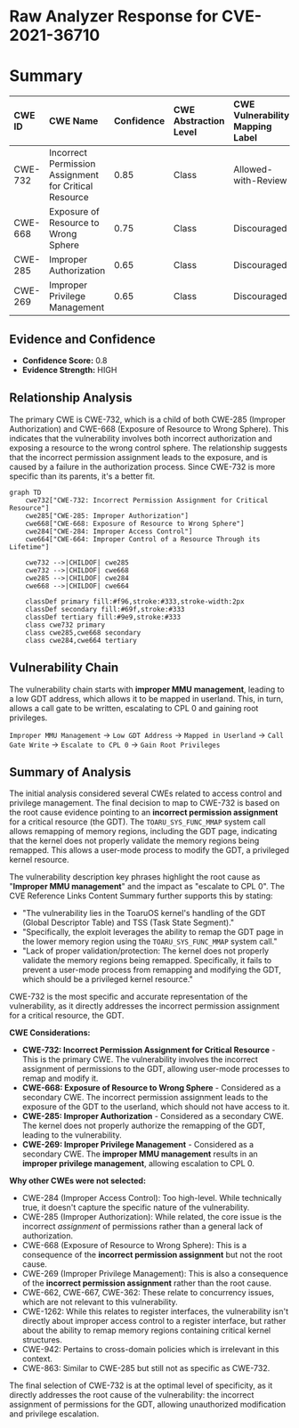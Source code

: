 # Raw Analyzer Response for CVE-2021-36710

# Summary
| CWE ID    | CWE Name                                                                                    | Confidence | CWE Abstraction Level | CWE Vulnerability Mapping Label | CWE-Vulnerability Mapping Notes |
| :-------- | :------------------------------------------------------------------------------------------ | :--------- | :---------------------- | :------------------------------ | :------------------------------ |
| CWE-732 | Incorrect Permission Assignment for Critical Resource                                                       | 0.85         | Class                     | Allowed-with-Review                               | Primary CWE                     |
| CWE-668   | Exposure of Resource to Wrong Sphere                                                               | 0.75         | Class                     | Discouraged                               | Secondary Candidate              |
| CWE-285   | Improper Authorization                                                                   | 0.65         | Class                     | Discouraged                               | Secondary Candidate              |
| CWE-269   | Improper Privilege Management                                                                | 0.65         | Class                     | Discouraged                               | Secondary Candidate              |

## Evidence and Confidence

*   **Confidence Score:** 0.8
*   **Evidence Strength:** HIGH

## Relationship Analysis
The primary CWE is CWE-732, which is a child of both CWE-285 (Improper Authorization) and CWE-668 (Exposure of Resource to Wrong Sphere). This indicates that the vulnerability involves both incorrect authorization and exposing a resource to the wrong control sphere. The relationship suggests that the incorrect permission assignment leads to the exposure, and is caused by a failure in the authorization process. Since CWE-732 is more specific than its parents, it's a better fit.

```mermaid
graph TD
    cwe732["CWE-732: Incorrect Permission Assignment for Critical Resource"]
    cwe285["CWE-285: Improper Authorization"]
    cwe668["CWE-668: Exposure of Resource to Wrong Sphere"]
    cwe284["CWE-284: Improper Access Control"]
    cwe664["CWE-664: Improper Control of a Resource Through its Lifetime"]

    cwe732 -->|CHILDOF| cwe285
    cwe732 -->|CHILDOF| cwe668
    cwe285 -->|CHILDOF| cwe284
    cwe668 -->|CHILDOF| cwe664

    classDef primary fill:#f96,stroke:#333,stroke-width:2px
    classDef secondary fill:#69f,stroke:#333
    classDef tertiary fill:#9e9,stroke:#333
    class cwe732 primary
    class cwe285,cwe668 secondary
    class cwe284,cwe664 tertiary
```

## Vulnerability Chain
The vulnerability chain starts with **improper MMU management**, leading to a low GDT address, which allows it to be mapped in userland. This, in turn, allows a call gate to be written, escalating to CPL 0 and gaining root privileges.

`Improper MMU Management` -> `Low GDT Address` -> `Mapped in Userland` -> `Call Gate Write` -> `Escalate to CPL 0` -> `Gain Root Privileges`

## Summary of Analysis
The initial analysis considered several CWEs related to access control and privilege management. The final decision to map to CWE-732 is based on the root cause evidence pointing to an **incorrect permission assignment** for a critical resource (the GDT). The `TOARU_SYS_FUNC_MMAP` system call allows remapping of memory regions, including the GDT page, indicating that the kernel does not properly validate the memory regions being remapped. This allows a user-mode process to modify the GDT, a privileged kernel resource.

The vulnerability description key phrases highlight the root cause as "**Improper MMU management**" and the impact as "escalate to CPL 0". The CVE Reference Links Content Summary further supports this by stating:

*   "The vulnerability lies in the ToaruOS kernel's handling of the GDT (Global Descriptor Table) and TSS (Task State Segment)."
*   "Specifically, the exploit leverages the ability to remap the GDT page in the lower memory region using the `TOARU_SYS_FUNC_MMAP` system call."
*   "Lack of proper validation/protection: The kernel does not properly validate the memory regions being remapped. Specifically, it fails to prevent a user-mode process from remapping and modifying the GDT, which should be a privileged kernel resource."

CWE-732 is the most specific and accurate representation of the vulnerability, as it directly addresses the incorrect permission assignment for a critical resource, the GDT.

**CWE Considerations:**

*   **CWE-732: Incorrect Permission Assignment for Critical Resource** - This is the primary CWE. The vulnerability involves the incorrect assignment of permissions to the GDT, allowing user-mode processes to remap and modify it.
*   **CWE-668: Exposure of Resource to Wrong Sphere** - Considered as a secondary CWE. The incorrect permission assignment leads to the exposure of the GDT to the userland, which should not have access to it.
*   **CWE-285: Improper Authorization** - Considered as a secondary CWE. The kernel does not properly authorize the remapping of the GDT, leading to the vulnerability.
*   **CWE-269: Improper Privilege Management** - Considered as a secondary CWE. The **improper MMU management** results in an **improper privilege management**, allowing escalation to CPL 0.

**Why other CWEs were not selected:**

*   CWE-284 (Improper Access Control): Too high-level. While technically true, it doesn't capture the specific nature of the vulnerability.
*   CWE-285 (Improper Authorization): While related, the core issue is the incorrect *assignment* of permissions rather than a general lack of authorization.
*   CWE-668 (Exposure of Resource to Wrong Sphere): This is a consequence of the **incorrect permission assignment** but not the root cause.
*   CWE-269 (Improper Privilege Management): This is also a consequence of the **incorrect permission assignment** rather than the root cause.
*   CWE-662, CWE-667, CWE-362: These relate to concurrency issues, which are not relevant to this vulnerability.
*   CWE-1262: While this relates to register interfaces, the vulnerability isn't directly about improper access control to a register interface, but rather about the ability to remap memory regions containing critical kernel structures.
*   CWE-942: Pertains to cross-domain policies which is irrelevant in this context.
*   CWE-863: Similar to CWE-285 but still not as specific as CWE-732.

The final selection of CWE-732 is at the optimal level of specificity, as it directly addresses the root cause of the vulnerability: the incorrect assignment of permissions for the GDT, allowing unauthorized modification and privilege escalation.